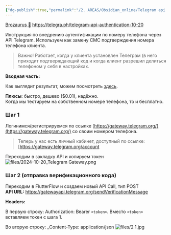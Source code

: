 ```yaml
---
{"dg-publish":true,"permalink":"/2. AREAS/Obsidian_online/Telegram api authentication/","created":"2024-10-22T13:24:29.128-03:00","updated":"2024-10-22T13:28:44.955-03:00"}
---
```



[Brozaurus 🦕](https://t.me/Brozaurus)
https://telegra.ph/telegram-api-authentication-10-20

Инструкция по внедрению аутентификации по номеру телефона через API Telegram. Используем как замену СМС подтверждения номера телефона клиента.

> Важно! Работает, когда у клиента установлен Телеграм (в него приходит подтверждающий код и когда клиент разрешил делиться телефоном у себя в настройках.

**Вводная часть:**

Как выглядит результат, можем посмотреть [здесь](https://core.telegram.org/gateway).

**Плюсы**: быстро, дешево ($0.01), надёжно.  
Когда мы тестируем на собственном номере телефона, то и бесплатно.

### Шаг 1
Логинимся/регистрируемся по ссылке [https://gateway.telegram.org/](https://gateway.telegram.org/) со своим номером телефона.

> Теперь у нас есть личный кабинет, доступный по ссылке: [https://gateway.telegram.org/account


Переходим в закладку API и копируем токен
![files/2024-10-20_Telegram Gateway.png](/img/user/2.%20AREAS/Obsidian_online/files/2024-10-20_Telegram%20Gateway.png)

### Шаг 2 (отправка верификационного кода)

Переходим в FlutterFlow и создаем новый API Call, тип POST  
**API URL:** https://gatewayapi.telegram.org/sendVerificationMessage  

**Headers:**

В первую строку: Authorization: Bearer `<token>`. Вместо `<token>` вставляем токен с шага 1.

Во вторую строку: _Content-Type: application/json
![files/2 1.jpg](/img/user/2.%20AREAS/Obsidian_online/files/2%201.jpg)

